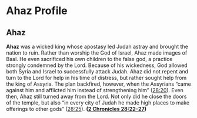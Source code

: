 # Ahaz Profile

## Ahaz

**Ahaz** was a wicked king whose apostasy led Judah astray and brought the nation to ruin. Rather than worship the God of Israel, Ahaz made images of Baal. He even sacrificed his own children to the false god, a practice strongly condemned by the Lord. Because of his wickedness, God allowed both Syria and Israel to successfully attack Judah. Ahaz did not repent and turn to the Lord for help in his time of distress, but rather sought help from the king of Assyria. The plan backfired, however, when the Assyrians “came against him and afflicted him instead of strengthening him” ([28:20](https://www.esv.org/2+Chronicles+28%3A20/)). Even then, Ahaz still turned away from the Lord. Not only did he close the doors of the temple, but also “in every city of Judah he made high places to make offerings to other gods” ([28:25](https://www.esv.org/2+Chronicles+28%3A25/)). **([2 Chronicles 28:22–27](https://www.esv.org/2+Chronicles+28%3A22%E2%80%9327/))**

